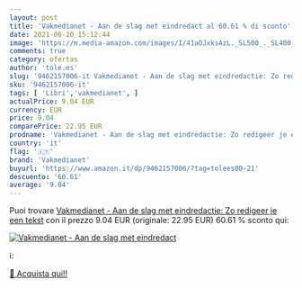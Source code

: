 ```yaml
---
layout: post
title: 'Vakmedianet - Aan de slag met eindredact al 60.61 % di sconto'
date: 2021-06-20 15:12:44
image: 'https://m.media-amazon.com/images/I/41aOJxksAzL._SL500_._SL400_.jpg'
comments: true
category: ofertas
author: 'tole.es'
slug: '9462157006-it Vakmedianet - Aan de slag met eindredactie: Zo redigeer je...'
sku: '9462157006-it'
tags: [ 'Libri','vakmedianet', ]
actualPrice: 9.04 EUR
currency: EUR
price: 9.04
comparePrice: 22.95 EUR
prodname: 'Vakmedianet - Aan de slag met eindredactie: Zo redigeer je een tekst'
country: 'it'
flag: '🇮🇹'
brand: 'Vakmedianet'
buyurl: 'https://www.amazon.it/dp/9462157006/?tag=tolees00-21'
descuento: '60.61'
average: '9.04'
---
```


Puoi trovare [Vakmedianet - Aan de slag met eindredactie: Zo redigeer je een tekst](https://www.amazon.it/dp/9462157006/?tag=tolees00-21) con il prezzo 9.04 EUR (originale: 22.95 EUR) 60.61 % sconto qui:

[![Vakmedianet - Aan de slag met eindredact](https://m.media-amazon.com/images/I/41aOJxksAzL._SL500_._SL400_.jpg)](https://www.amazon.it/dp/9462157006/?tag=tolees00-21)

ℹ️:


[🛒 Acquista qui!!](https://www.amazon.it/dp/9462157006/?tag=tolees00-21)
